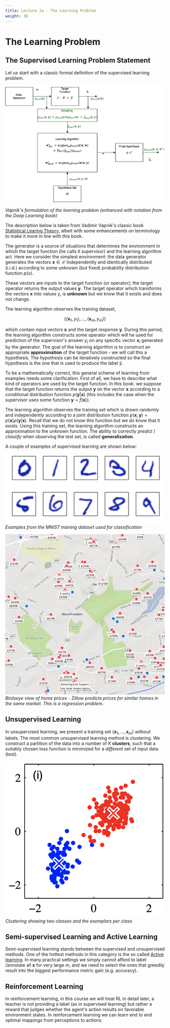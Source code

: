 ```yaml
---
title: Lecture 2a - The Learning Problem 
weight: 30
---
```


# The Learning Problem

## The Supervised Learning Problem Statement

Let us start with a classic formal definition of the supervised learning problem.

![learning-problem](images/learning-problem.png#center)

*Vapnik's formulation of the learning problem (enhanced with notation from the Deep Learning book)*


The description below is taken from Vadimir Vapnik's classic book [Statistical Learing Theory](https://www.amazon.com/Statistical-Learning-Theory-Vladimir-Vapnik/dp/0471030031), albeit with some enhancements on terminology to make it more in line with this book. 

The generator is a source of situations that determines the environment in which the target function (he calls it supervisor) and the learning algorithm act.  Here we consider the simplest environment: the data generator generates the vectors $\mathbf{x} \in \mathcal{X}$ independently and identically distributed (i.i.d.) according to some unknown (but fixed) probability distribution function $p(x)$.

These vectors are inputs to the target function (or operator); the target operator returns the output values $\mathbf{y}$. The target operator which transforms the vectors $\mathbf{x}$ into values y,  is **unknown** but we know that it  exists and does not change.

The learning algorithm observes the training dataset,

$$\{ (\mathbf{x}_1, y_1), \dots, (\mathbf{x}_m, y_m) \}$$

which contain input vectors $\mathbf{x}$ and the target response $\mathbf{y}$. During this period, the learning algorithm constructs some operator which will he used for prediction of the supervisor's answer $y_i$ on any specific vector $\mathbf{x}_i$  generated by the generator. The goal of the learning algorithm is  to construct an appropriate **approximation** of the target function - we will call this a hypothesis. The hypothesis can be iteratively constructed so the final hypothesis is the one that is used to produce the label $\hat{y}$. 

To be a mathematically correct, this general scheme of learning from examples needs some clarification. First of all,  we have to describe what kind of operators are used by the target function. In this book. we suppose that the target function returns the output $\mathbf{y}$ on the vector $\mathbf{x}$ according to  a conditional distribution function $p(\mathbf{y} | \mathbf{x})$ (this includes the case when the supervisor uses some function $\mathbf{y} = f(\mathbf{x}))$.

The learning algorithm observes the training set which is drawn randomly and independently according to  a joint distribution function $p(\mathbf{x} , \mathbf{y}) = p(\mathbf{x}) p(\mathbf{y} | \mathbf{x})$. Recall that we do not know this function but we do know that it  exists. Using this training set, the learning algorithm constructs an approximation to the unknown function. The ability to correctly *predict* / *classify* when observing the test set, is called **generalization**. 

A couple of examples of supervised learning are shown below:

![USPS](images/usps.png)
*Examples from the MNIST training dataset used for classification*

![Zillow](images/home-prices-area.png)
*Birdseye view of home prices - Zillow predicts prices for similar homes in the same market. This is a regression problem.*


## Unsupervised Learning 

In unsupervised learning, we present a training set $\{ \mathbf{x}_1, \dots, \mathbf{x}_m \}$  without labels. The most common unsupervised learning method is clustering. We construct a partition of the data into a number of $K$ **clusters**, such that a suitably chosen loss function is minimized for a *different* set of input data (test).

![USPS](images/unsupervised.png)
*Clustering showing two classes and the exemplars per class*

## Semi-supervised Learning and Active Learning 

Semi-supervised learning stands between the supervised and unsupervised methods. One of the hottest methods in this category is the so called [Active learning](https://towardsdatascience.com/active-learning-tutorial-57c3398e34d). In many practical settings we simply cannot afford to label /annotate all $\mathbf x$ for very large $m$, and we need to select the ones that greedily result into the biggest performance metric gain (e.g. accuracy). 

## Reinforcement Learning

In reinforcement learning, in this course we will treat RL in detail later, a teacher is not providing a label (as in supervised learning) but rather a reward that judges whether the agent's action results on favorable environment states. In reinforcement learning we can learn end to end optimal mappings from perceptions to actions. 